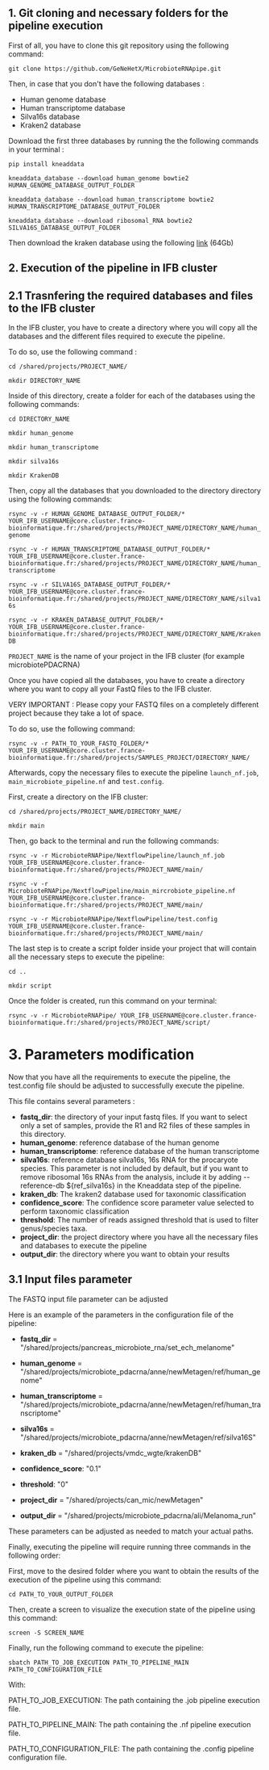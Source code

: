 ## 1. Git cloning and necessary folders for the pipeline execution

First of all, you have to clone this git repository using the following command:

`git clone https://github.com/GeNeHetX/MicrobioteRNApipe.git `

Then, in case that you don't have the following databases :

- Human genome database 
- Human transcriptome database 
- Silva16s database
- Kraken2 database

Download the first three databases by running the  the following commands in your terminal : 

`pip install kneaddata`

`kneaddata_database --download human_genome bowtie2 HUMAN_GENOME_DATABASE_OUTPUT_FOLDER`

`kneaddata_database --download human_transcriptome bowtie2 HUMAN_TRANSCRIPTOME_DATABASE_OUTPUT_FOLDER`

`kneaddata_database --download ribosomal_RNA bowtie2 SILVA16S_DATABASE_OUTPUT_FOLDER`


Then download the kraken database using the following [link](https://genome-idx.s3.amazonaws.com/kraken/k2_standard_20230314.tar.gz) (64Gb)

 
## 2. Execution of the pipeline in IFB cluster

## 2.1 Trasnfering the required databases and files to the IFB cluster

In the IFB cluster, you have to create a directory where you will copy all the databases and the different files required to execute the pipeline.

To do so, use the following command :

`cd /shared/projects/PROJECT_NAME/`

`mkdir DIRECTORY_NAME`

Inside of this directory, create a folder for each of the databases using the following commands:

`cd DIRECTORY_NAME`

`mkdir human_genome`

`mkdir human_transcriptome`

`mkdir silva16s`

`mkdir KrakenDB`


Then, copy all the databases that you downloaded to the directory directory using the following commands:

`rsync -v -r HUMAN_GENOME_DATABASE_OUTPUT_FOLDER/* YOUR_IFB_USERNAME@core.cluster.france-bioinformatique.fr:/shared/projects/PROJECT_NAME/DIRECTORY_NAME/human_genome`

`rsync -v -r HUMAN_TRANSCRIPTOME_DATABASE_OUTPUT_FOLDER/* YOUR_IFB_USERNAME@core.cluster.france-bioinformatique.fr:/shared/projects/PROJECT_NAME/DIRECTORY_NAME/human_transcriptome`

`rsync -v -r SILVA16S_DATABASE_OUTPUT_FOLDER/* YOUR_IFB_USERNAME@core.cluster.france-bioinformatique.fr:/shared/projects/PROJECT_NAME/DIRECTORY_NAME/silva16s`

`rsync -v -r KRAKEN_DATABASE_OUTPUT_FOLDER/* YOUR_IFB_USERNAME@core.cluster.france-bioinformatique.fr:/shared/projects/PROJECT_NAME/DIRECTORY_NAME/KrakenDB`

`PROJECT_NAME` is the name of your project in the IFB cluster (for example microbiotePDACRNA)


Once you have copied all the databases, you have to create a directory where you want to copy all your FastQ files to the IFB cluster.

VERY IMPORTANT : Please copy your FASTQ files on a completely different project because they take a lot of space.

To do so, use the following command:

`rsync -v -r PATH_TO_YOUR_FASTQ_FOLDER/* YOUR_IFB_USERNAME@core.cluster.france-bioinformatique.fr:/shared/projects/SAMPLES_PROJECT/DIRECTORY_NAME/`

Afterwards, copy the necessary files to execute the pipeline `launch_nf.job`,  `main_microbiote_pipeline.nf` and `test.config`.

First, create a directory on the IFB cluster:

`cd /shared/projects/PROJECT_NAME/DIRECTORY_NAME/`

`mkdir main`

Then, go back to the terminal and run the following commands:

`rsync -v -r MicrobioteRNAPipe/NextflowPipeline/launch_nf.job YOUR_IFB_USERNAME@core.cluster.france-bioinformatique.fr:/shared/projects/PROJECT_NAME/main/`

`rsync -v -r MicrobioteRNAPipe/NextflowPipeline/main_mircrobiote_pipeline.nf YOUR_IFB_USERNAME@core.cluster.france-bioinformatique.fr:/shared/projects/PROJECT_NAME/main/`

`rsync -v -r MicrobioteRNAPipe/NextflowPipeline/test.config YOUR_IFB_USERNAME@core.cluster.france-bioinformatique.fr:/shared/projects/PROJECT_NAME/main/`

The last step is to create a script folder inside your project that will contain all the necessary steps to execute the pipeline:

`cd ..`

`mkdir script`

Once the folder is created, run this command on your terminal:

`rsync -v -r MicrobioteRNAPipe/ YOUR_IFB_USERNAME@core.cluster.france-bioinformatique.fr:/shared/projects/PROJECT_NAME/script/`


# 3. Parameters modification

Now that you have all the requirements to execute the pipeline, the test.config file should be adjusted to successfully execute the pipeline.

This file contains several parameters :

- **fastq_dir**: the directory of your input fastq files. If you want to select only a set of samples, provide the R1 and R2 files of these samples in this directory.
- **human_genome**: reference database of the human genome
- **human_transcriptome**: reference database of the human transcriptome
- **silva16s**: reference database silva16s, 16s RNA for the procaryote species. This parameter is not included by default, but if you want to remove ribosomal 16s RNAs from the analysis, include it by adding --reference-db ${ref_silva16s} in the Kneaddata step of the pipeline.
- **kraken_db**: The kraken2 database used for taxonomic classification
- **confidence_score**: The confidence score parameter value selected to perform taxonomic classification
- **threshold**: The number of reads assigned threshold that is used to filter genus/species taxa. 
- **project_dir**: the project directory where you have all the necessary files and databases to execute the pipeline
- **output_dir**: the directory where you want to obtain your results

##  3.1  Input files parameter

The FASTQ input file parameter can be adjusted


Here is an example of the parameters in the configuration file of the pipeline:

- **fastq_dir** = "/shared/projects/pancreas_microbiote_rna/set_ech_melanome"

- **human_genome** = "/shared/projects/microbiote_pdacrna/anne/newMetagen/ref/human_genome"

- **human_transcriptome** = "/shared/projects/microbiote_pdacrna/anne/newMetagen/ref/human_transcriptome"

- **silva16s** = "/shared/projects/microbiote_pdacrna/anne/newMetagen/ref/silva16S"

- **kraken_db** = "/shared/projects/vmdc_wgte/krakenDB"

- **confidence_score**: "0.1"

- **threshold**: "0"

- **project_dir** = "/shared/projects/can_mic/newMetagen"

- **output_dir** = "/shared/projects/microbiote_pdacrna/ali/Melanoma_run"


These parameters can be adjusted as needed to match your actual paths.


Finally, executing the pipeline will require running three commands in the following order:


First, move to the desired folder where you want to obtain the results of the execution of the pipeline using this command:

`cd PATH_TO_YOUR_OUTPUT_FOLDER`


Then, create a screen to visualize the execution state of the pipeline using this command:

`screen -S SCREEN_NAME`


Finally, run the following command to execute the pipeline:

`sbatch PATH_TO_JOB_EXECUTION PATH_TO_PIPELINE_MAIN PATH_TO_CONFIGURATION_FILE`

With:

PATH_TO_JOB_EXECUTION: The path containing the .job pipeline execution file.

PATH_TO_PIPELINE_MAIN: The path containing the .nf pipeline execution file.

PATH_TO_CONFIGURATION_FILE: The path containing the .config pipeline configuration file.



